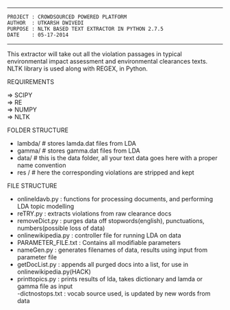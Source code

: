 ****************************************************************************
	PROJECT : CROWDSOURCED POWERED PLATFORM  
	AUTHOR  : UTKARSH DWIVEDI  
	PURPOSE : NLTK BASED TEXT EXTRACTOR IN PYTHON 2.7.5  
	DATE    : 05-17-2014  
****************************************************************************

This extractor will take out all the violation passages in typical environmental impact assessment 
and environmental clearances texts.  
NLTK library is used along with REGEX, in Python.  

REQUIREMENTS 

=> SCIPY  
=> RE  
=> NUMPY  
=> NLTK  

FOLDER STRUCTURE
 - lambda/		# stores lamda.dat files from LDA  
 - gamma/		# stores gamma.dat files from LDA  
 - data/		# this is the data folder, all your text data goes here with a proper name convention  
 - res /		# here the corresponding violations are stripped and kept  

FILE STRUCTURE  

 - onlineldavb.py 		:	functions for processing documents, and performing LDA topic modelling  
 - reTRY.py 	   		:	extracts violations from raw clearance docs  
 - removeDict.py 		:	purges data off stopwords(english), punctuations, numbers(possible loss of data)   
 - onlinewikipedia.py  :	controller file for running LDA on data  
 - PARAMETER_FILE.txt 	:	Contains all modifiable parameters  
 - nameGen.py 			:	generates filenames of data, results using input from parameter file  
 - getDocList.py 		:	appends all purged docs into a list, for use in onlinewikipedia.py(HACK)  
 - printtopics.py 		:	prints results of lda, takes dictionary and lamda or gamma file as input  
 -dictnostops.txt 	: 	vocab source used, is updated by new words from data  